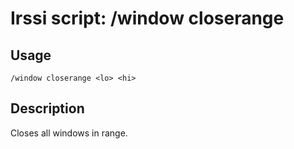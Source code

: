 # Irssi script: /window closerange

## Usage

```
/window closerange <lo> <hi>
```

## Description

Closes all windows in range.
